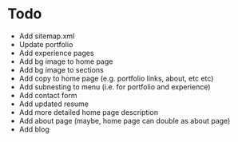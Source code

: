# Todo

- Add sitemap.xml
- Update portfolio
- Add experience pages
- Add bg image to home page
- Add bg image to sections
- Add copy to home page (e.g. portfolio links, about, etc etc)
- Add subnesting to menu (i.e. for portfolio and experience)
- Add contact form
- Add updated resume
- Add more detailed home page description
- Add about page (maybe, home page can double as about page)
- Add blog
